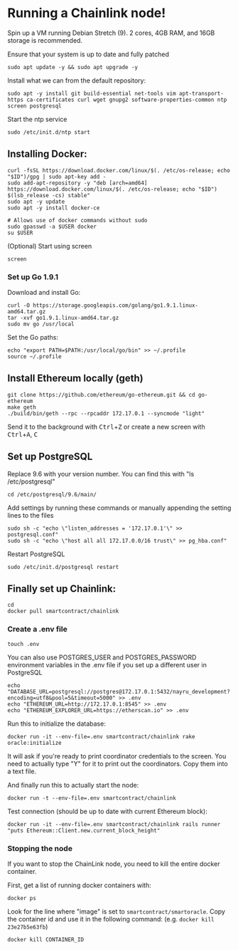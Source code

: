 # Running a Chainlink node!

Spin up a VM running Debian Stretch (9). 2 cores, 4GB RAM, and 16GB storage is recommended.

Ensure that your system is up to date and fully patched

```shell
sudo apt update -y && sudo apt upgrade -y
```

Install what we can from the default repository:

```shell
sudo apt -y install git build-essential net-tools vim apt-transport-https ca-certificates curl wget gnupg2 software-properties-common ntp screen postgresql
```

Start the ntp service

```shell
sudo /etc/init.d/ntp start
```

## Installing Docker:

```shell
curl -fsSL https://download.docker.com/linux/$(. /etc/os-release; echo "$ID")/gpg | sudo apt-key add -
sudo add-apt-repository -y "deb [arch=amd64] https://download.docker.com/linux/$(. /etc/os-release; echo "$ID") $(lsb_release -cs) stable"
sudo apt -y update
sudo apt -y install docker-ce

# Allows use of docker commands without sudo
sudo gpasswd -a $USER docker
su $USER
```

(Optional) Start using screen

```shell
screen
```

### Set up Go 1.9.1

Download and install Go:

```shell
curl -O https://storage.googleapis.com/golang/go1.9.1.linux-amd64.tar.gz
tar -xvf go1.9.1.linux-amd64.tar.gz
sudo mv go /usr/local
```

Set the Go paths:

```shell
echo "export PATH=$PATH:/usr/local/go/bin" >> ~/.profile
source ~/.profile
```

## Install Ethereum locally (geth)

```shell
git clone https://github.com/ethereum/go-ethereum.git && cd go-ethereum
make geth
./build/bin/geth --rpc --rpcaddr 172.17.0.1 --syncmode "light"
```

Send it to the background with <kbd>Ctrl</kbd>+<kbd>Z</kbd> or create a new screen with <kbd>Ctrl</kbd>+<kbd>A</kbd>, <kbd>C</kbd>
 
## Set up PostgreSQL

Replace 9.6 with your version number. You can find this with "ls /etc/postgresql"

```shell
cd /etc/postgresql/9.6/main/
```

Add settings by running these commands or manually appending the setting lines to the files

```shell
sudo sh -c "echo \"listen_addresses = '172.17.0.1'\" >> postgresql.conf"
sudo sh -c "echo \"host all all 172.17.0.0/16 trust\" >> pg_hba.conf"
```

Restart PostgreSQL

```shell 
sudo /etc/init.d/postgresql restart
```

## Finally set up Chainlink:

```shell
cd
docker pull smartcontract/chainlink
```

### Create a .env file

```shell
touch .env
```

You can also use POSTGRES_USER and POSTGRES_PASSWORD environment variables in the .env file if you set up a different user in PostgreSQL

```shell
echo "DATABASE_URL=postgresql://postgres@172.17.0.1:5432/nayru_development?encoding=utf8&pool=5&timeout=5000" >> .env
echo "ETHEREUM_URL=http://172.17.0.1:8545" >> .env
echo "ETHEREUM_EXPLORER_URL=https://etherscan.io" >> .env
```

Run this to initialize the database:

```shell
docker run -it --env-file=.env smartcontract/chainlink rake oracle:initialize
```

It will ask if you're ready to print coordinator credentials to the screen. You need to actually type "Y" for it to print out the coordinators. Copy them into a text file.

And finally run this to actually start the node:

```shell
docker run -t --env-file=.env smartcontract/chainlink
```

Test connection (should be up to date with current Ethereum block):

```shell
docker run -it --env-file=.env smartcontract/chainlink rails runner "puts Ethereum::Client.new.current_block_height"
```

### Stopping the node

If you want to stop the ChainLink node, you need to kill the entire docker container.

First, get a list of running docker containers with:

```shell
docker ps
```

Look for the line where "image" is set to `smartcontract/smartoracle`.
Copy the container id and use it in the following command: (e.g. `docker kill 23e27b5e63fb`)

```shell
docker kill CONTAINER_ID
```
